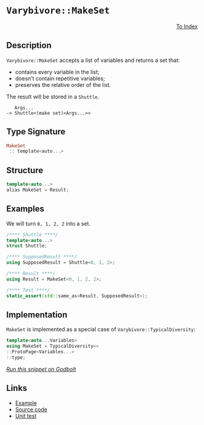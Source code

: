 <!-- Copyright 2024 Feng Mofan
SPDX-License-Identifier: Apache-2.0 -->

# `Varybivore::MakeSet`

<p style='text-align: right;'><a href="../../../facilities/metafunctions.md#varybivore-make-set">To Index</a></p>

## Description

`Varybivore::MakeSet` accepts a list of variables and returns a set that:

- contains every variable in the list;
- doesn't contain repetitive variables;
- preserves the relative order of the list.

The result will be stored in a `Shuttle`.

<pre><code>   Args...
-> Shuttle&lt;(make set)&lt;Args...&gt;&gt;</code></pre>

## Type Signature

```Haskell
MakeSet
 :: template<auto...>
```

## Structure

```C++
template<auto...>
alias MakeSet = Result;
```

## Examples

We will turn `0, 1, 2, 2` into a set.

```C++
/**** Shuttle ****/
template<auto...>
struct Shuttle;

/**** SupposedResult ****/
using SupposedResult = Shuttle<0, 1, 2>;

/**** Result ****/
using Result = MakeSet<0, 1, 2, 2>;

/**** Test ****/
static_assert(std::same_as<Result, SupposedResult>);
```

## Implementation

`MakeSet` is implemented as a special case of `Varybivore::TypicalDiversity`:

```C++
template<auto...Variables>
using MakeSet = TypicalDiversity<>
::ProtoPage<Variables...>
::type;
```

[*Run this snippet on Godbolt*](https://godbolt.org/#z:OYLghAFBqd5QCxAYwPYBMCmBRdBLAF1QCcAaPECAMzwBtMA7AQwFtMQByARg9KtQYEAysib0QXACx8BBAKoBnTAAUAHpwAMvAFYTStJg1DIApACYAQuYukl9ZATwDKjdAGFUtAK4sGIAKwAzKSuADJ4DJgAcj4ARpjEIADs0gAOqAqETgwe3r4BwemZjgLhkTEs8Ykptpj2JQxCBEzEBLk%2BfkG19dlNLQRl0XEJydIKza3t%2BV3j/YMVVaMAlLaoXsTI7BwA9ABU%2BweHR8e72yYaAIJ7BwDUACKYqa6MyHiYCjeHZ5fXJ39H3wu5yBZkCEWQ3iwNxMgTcBAAnk8APoEYhMQgKGHYYHA367G5CBBeAgEeifA6AgiYFipAxUmFuJjE1AAOjZWOB42IXgcBKJJPoMKsl1xhxuADUmPDyftKdTaUx6bCmUQJS08ExYoLAtjLlyeQQ1fCcUkLDdZo5kDc0AxxphVKliDcVagbgA3MReTDQ02S4garWYExJO5Cn2hwLCoE/MUAFUReFEtDueDdCUI0q%2BwKpNLpQeVzLZLIAkrang5MOg/QH6JidZzUQabvHUomxCm08RivCQDdUl4tYmjQzSwpy1Sq%2BrNbWsUWTVHttsbgAlTDIdaZNM3RlKEDAm4Hm45hVKxnMm6j8cRYDV6eYUjOwts1fjW%2BBuu6i6H82N3nKYioEQyhMMAQaXN%2BwZRt%2B35eJkRhHoi3owncP7oCAKACPgDRiPu0EHgyuF4d%2B4xoSAeAKEisRMEoSKoFQDKSsasKXmujhGG%2B2rYA%2BLZtsmqYJN2WLoR63j3tC4FEd%2BPFJh2AkZg%2BhGSc2CYyfxXYZiOZasZWHHvEWD4sQ4166RyEl4UJIAIk86HHnmNz/oBqDAaBDIvgQukKHOOo2YhQqKcGEZRriS4WNR3o7uwim2Yq%2BZnqqhlsTeU6BqZX6Hvqf4AUBIGxQlxnJZx/mmopMFwcACFPNCgQoSR6E2lh2Q4WZ0EEc1km1WRFFUTRdEMVKmljqx%2BX%2BneWLcSp7ZqYJ3kgCJXoKW1RGEsSpK5VpFaTiN75eVx4lpUpfIrdqbgJTpBV6WyBnrYlJn1ot%2BEzVZ%2BZQYeAV%2BSKzXRaeLpFh5qWlde9k5VVKEOdlLmwh5O3vUCIYw6K/yI1mMa3MWubUowzQNDKpwI0jSOAtm8p5gyP1sn9d0XLBgMALJMAA1pgQiYIayHKa2qmdtNbipehYNOTlfVbbW0OXD5Tzwyj%2BMUnj%2BLYKorC0t6yNXNLKs4qC4KQkhsI2psqQEB%2BOJS/iy0CsrMuXF9sVkyyqUZYaZurZLqu3EIXipEUlYvl4tCGir1Pwe7nsZN77y%2B6z1WHebDIaA%2BXAPmYHKRsbrv7Cu4d%2BzjgKB%2BVPtZ2zdOM8zBCx/HieJ8nQUm827z%2B5bFwWomSLUUorQQB1CisJgLd1m4%2BcEA%2Bwde%2BgA9YksQocCstCcP4vB%2BBwWikKgnA85Y1jmmsGxIaCPCkAQmhTys9MBJILIaAAHGYZgAJw31w/iXxfXBJDUM8cJIvAsBIGhxwvS8rw4LwBQIA44H0XlPUgcBYAwEQCANYBB%2ByDwoBANANI6AJCiN3TgqgL4ADYAC0eDJA3GAMgK0UgWRmF4JWQgJA8BoQTvwQQIgxDsCkDIQQigVDqAgaQXQCcADuaJUicB4NPWe89D7L04AAeWJEgm4dEbi4MIcQ0h5CbiULMDcCAHh0H0CdOYQIXAli8HAVoFYEAkBoNbIY8glBbEYMSMAKQZg%2BB0CpF2SgsRpGxAiC0Hs3BeD%2BOYMQeEsjYjaFYmI3gaC2CCFkQwWgQSl5YFiF4YAjJaC0BAcE0gWAWCGGAOIPh%2BBiBDTTHkpe9o1zEi2HvCIVJ35L1oHgWIaJwkeCwNI1EeBv75M7LEUODwilGDaUYQ%2BKwqAGGAAocUbxBGyKeAvPezDhBJnYdIdZ3C1DSIEfoYpKBrDWH0O0kBkAVioANtkPJBCSLIVMOvSwZgAGdn9FgC5EAVh2CGs4CArgph%2BATmECIQxKgjATkULIAggV6GhQ0eYwxEgJ1%2BUZAQfRJieA6HoNFDRMUDDBQsSFtgJhtGxfkVFZKkUQpRT8remwJASI4HPUg/9eCAJUfgohJCyEULPjoiAuA6FGN3mY/eUyVgIEwEwLAiRvmkBPpIQILIb6BBSBoSQZhJB4N/v4PBN99CcE/qQb%2BJiWR4K4Hgi%2BN9n54P8JIB%2Baq8FsukYA4BoCJUQKsbA6x8CFHEgcag1ABjMHYI4C0FgbokgEKYNaAw8EuA3xZFwc%2BNCsL0MYZwjZbCJDbNkLs3hS9dDuOEUwURwTmWsvZTIjg8jEHEiUVQLlaiSEQmKVo5NqaNC6P0XYhI0JQRmHFRYyBfqnH2JQROkY7ajBJq4HHGgfsBI%2BL8QE8JsTSChMCZE6JDhN3xMxkklJ0j0mZOybkzdhTimlLSXgCpRkqnSNqeuKkm6ml1GkW0jpgTulbCXn0gZe8hkjOpDe68Uy%2BCzPmYs5ZjBN3rNYeIDhOylB7L4SWw5kynlWEsGc2IXyrk3IEHch51UcPWFeRy95DD3jwB%2BXUP5fgAUMHcBS4FIRWM0sWFCjIMKcjsfhXxxFRLkW4sY%2BixoZK4Wook/i6lonaW4uk4JqlcxFM8fpesRlpijUsqkXwzlqieXxo7UmlN59dHCqIKKkxI7JWkGlbKkYCr34mrNcmzVSR/A31foELVOrHWusM5wD1YDIPQLgQgpBQbp3ECwWwTgkb1EsAUG6K0bpzN5nGOmkVDC9CIc2Xm7Nhb9kgGCGWit4i9PVrdXIgNhplGqBS2ljLWWYrjF7SG/ttnAj2e9VAmx3XnGxeG4Y2ayBPZIkyzfJE2WCBIma9szxK6IC%2BL4dujd%2BTNsRKiTE/Jh7EnJNSbwM9WSxCXvyde8Z/7Tv3sqXRvhL76nvsEJ%2Bvh37Onwj/b0/0QHeAgaUKM8DkyBszJAjBzASyVkIdkEhrZJW0NFp0OVrDxgTl4e/YR5exHbScG2LVCjLy3kJA%2BXRy53QmMuFYzJzj6BuMkoRdkWnTPSgaZJXi3oKm8gcc5xihT5QxNqaxTz5T6nBdKd0woBl7Cq0GYAZwFRLX0vuna1STrQqM22dMeYhzTm5WUGZe5kAt8WSBECP4R%2Bjrf7m6SNa4LCugG2E9aOpYx8QCSH8Kql%2BSRf4X0kPfLgV8zAuvfoEeXHLQtesscy6hDvI9O9dysLm2QPdAA%3D%3D%3D)

## Links

- [Example](../../../code/facilities/metafunctions/varybivore/make_set/implementation.hpp)
- [Source code](../../../../conceptrodon/descend/descend/varybivore/make_set.hpp)
- [Unit test](../../../../tests/unit/metafunctions/varybivore/make_set.test.hpp)
